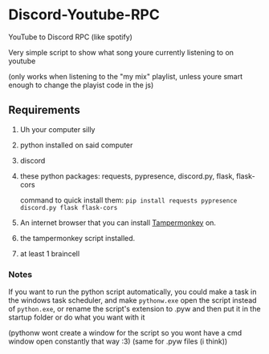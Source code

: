 # Discord-Youtube-RPC
YouTube to Discord RPC (like spotify)

Very simple script to show what song youre currently listening to on youtube

(only works when listening to the "my mix" playlist, unless youre smart enough to change the playist code in the js)


## Requirements

1. Uh your computer silly
2. python installed on said computer
3. discord
4. these python packages:
   requests, pypresence, discord.py, flask, flask-cors

   command to quick install them: `pip install requests pypresence discord.py flask flask-cors`
5. An internet browser that you can install [Tampermonkey](https://www.tampermonkey.net/) on.
6. the tampermonkey script installed.
7. at least 1 braincell

### Notes
If you want to run the python script automatically, you could make a task in the windows task scheduler, and make `pythonw.exe` open the script instead of `python.exe`, or rename the script's extension to .pyw and then put it in the startup folder or do what you want with it

(pythonw wont create a window for the script so you wont have a cmd window open constantly that way :3)
(same for .pyw files (i think))
